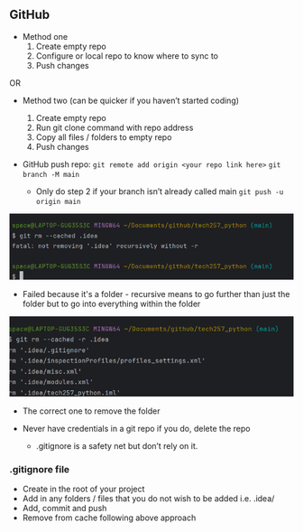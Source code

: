 ## GitHub

- Method one
    1. Create empty repo
    2. Configure or local repo to know where to sync to
    3. Push changes

OR

- Method two (can be quicker if you haven’t started coding)
    1. Create empty repo
    2. Run git clone command with repo address
    3. Copy all files / folders to empty repo
    4. Push changes

- GitHub push repo:
`git remote add origin <your repo link here>`
`git branch -M main`
    - Only do step 2 if your branch isn’t already called main
`git push -u origin main`

![remove_cache1.png](remove_cache1.png)
- Failed because it's a folder - recursive means to go further than just the folder but to go into everything within the folder

![remove_cache.png](remove_cache.png)
- The correct one to remove the folder

- Never have credentials in a git repo if you do, delete the repo
    - .gitignore is a safety net but don’t rely on it.

### .gitignore file
- Create in the root of your project
- Add in any folders / files that you do not wish to be added i.e. .idea/
- Add, commit and push
- Remove from cache following above approach
